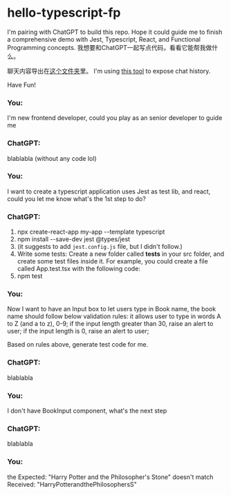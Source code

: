 # hello-typescript-fp
I'm pairing with ChatGPT to build this repo. Hope it could guide me to finish a comprehensive demo with Jest, Typescript, React, and Functional Programming concepts.
我想要和ChatGPT一起写点代码，看看它能帮我做什么。

聊天内容导出在[这个文件夹](https://github.com/PhonyLou/hello-typescript-fp/tree/master/chatHistory)里。 I'm using [this tool](https://github.com/pionxzh/chatgpt-exporter) to expose chat history. 

Have Fun!

### You:
I'm new frontend developer, could you play as an senior developer to guide me

### ChatGPT:
blablabla (without any code lol)

### You:
I want to create a typescript application uses Jest as test lib, and react, could you let me know what's the 1st step to do?

### ChatGPT:
1. npx create-react-app my-app --template typescript
2. npm install --save-dev jest @types/jest
3. (it suggests to add `jest.config.js` file, but I didn't follow.)
4. Write some tests: Create a new folder called __tests__ in your src folder, and create some test files inside it. For example, you could create a file called App.test.tsx with the following code:
5. npm test

### You:
Now I want to have an Input box to let users type in Book name, the book name should follow below validation rules:
it allows user to type in words A to Z (and a to z), 0-9;
if the input length greater than 30, raise an alert to user;
if the input length is 0, raise an alert to user;

Based on rules above, generate test code for me.

### ChatGPT:
blablabla

### You:
I don't have BookInput component, what's the next step

### ChatGPT:
blablabla

### You:
the Expected: "Harry Potter and the Philosopher's Stone" doesn't match Received: "HarryPotterandthePhilosophersS"